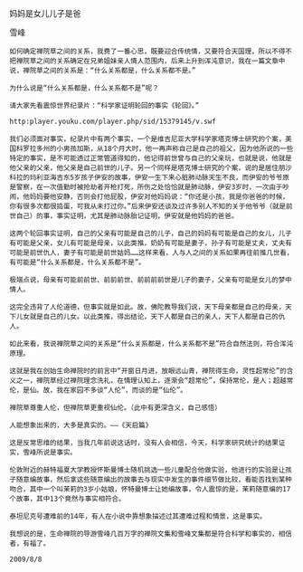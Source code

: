 妈妈是女儿儿子是爸

雪峰


    如何确定禅院草之间的关系，我费了一番心思，既要迎合传统情，又要符合天国理，所以不得不把禅院草之间的关系确定在兄弟姐妹亲人情人范围内，后来上升到浑沌意识，我在一篇文章中说，禅院草之间的关系是：“什么关系都是，什么关系都不是。”

    为什么说是“什么关系都是，什么关系都不是”呢？

    请大家先看震惊世界纪录片：“科学家证明轮回的事实《轮回》。”

    http:player.youku.com/player.php/sid/15379145/v.swf

    我们必须面对事实，纪录片中有两个事实，一个是维吉尼亚大学科学家塔克博士研究的个案，美国科罗拉多州的小男孩加斯，从18个月大时，他一再声称自己是自己的祖父，因为他所说的一些特定的事实，是不可能透过正常管道得知的，他记得前世曾与自己的父亲玩，也就是说，他就是他父亲的父亲，他父亲是自己前世的儿子。另一个同样是塔克博士研究的个案，说的是居住朋沙科拉的玛利亚海吉东5岁孩子伊安的故事，伊安一生下来心脏肺动脉天生不良，而伊安的爷爷原是警察，在一次值勤时被抢劫者开枪打死，所伤之处恰恰就是肺动脉，伊安3岁时，一次由于吵闹，他妈妈要他安静，否则会打他屁股，伊安对他妈妈说：“你还是小孩，我是你爸爸的时候，你有很多次都很捣蛋，可我从未打过你。”后来伊安还谈及过许多别人不知的关于他爷爷（就是前世自己）的事，事实证明，尤其是肺动脉胎记证明，伊安就是他妈妈的爸爸。

    这两个轮回事实证明，自己的父亲有可能是自己的儿子，自己的妈妈有可能是自己的女儿，儿子有可能是父亲，女儿有可能是母亲，以此类推，奶奶有可能是妻子，孙子有可能是丈夫，丈夫有可能是前世仇人，妻子有可能是前世姑妈……这样来看，人与人之间的关系如果再往前推几世看，有可能是“什么关系都是，什么关系都不是”。

    极端点说，母亲有可能前前世、前前前世、前前前前世是儿子的妻子，父亲有可能是女儿的梦中情人。

    这完全违背了人伦道德，但事实就是如此。故，佛陀教导我们说，天下母亲都是自己的母亲，天下儿女就是自己的儿女。以此类推，得出结论，天下人都是自己的亲人，天下人都是自己的仇人。

    如此来看，我说禅院草之间的关系是“什么关系都是，什么关系都不是”符合自然法则，符合浑沌原理。

    这就是我在创始生命禅院时的前言中“开窗日月进，放眼远山青，禅院得生命，灵性超常伦”的含义之一，禅院草经过禅院理念洗礼，在情理认知上，逐渐会“超常伦”，保持常伦，是人；超越常伦，是仙。故，我在家园不多谈“人伦”，而谈的是“仙伦”。

    禅院草尊重人伦，但禅院草更重视仙伦。（此中有更深含义，自己感悟）

    人能想象出来的，大多是真实的。——《天启篇》

    这是反常思维的结果，当我几年前说这话时，没有人会相信，今天，科学家研究统计的结果证实，雪峰所说是事实。

    伦敦附近的赫特福夏大学教授怀斯曼博士随机挑选一些儿童配合他做实验，他进行的实验是让孩子随意编故事，然后拿这些随意编出的故事去与现实中发生的事件细节做比较，看能否找到某种吻合，其中一个叫茉莉的3岁小姑娘，怀特曼博士让她编故事，令人震惊的是，茉莉随意编的17个故事，其中13个竟然与事实相符合。

    泰坦尼克号遭难前的14年，有人在小说中靠想象描述过其遭难过程和情景，这是事实。

    我想说的是，生命禅院的导游雪峰几百万字的禅院文集和雪峰文集都是符合科学和事实的，相信者，有福了。

    2009/8/8



